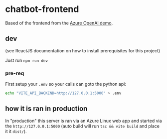 # chatbot-frontend

Based of the frontend from the [Azure OpenAI demo](https://github.com/Azure-Samples/azure-search-openai-demo/tree/main).

## dev

(see ReactJS documentation on how to install prerequisites for this project)

Just run `npm run dev`

### pre-req

First setup your `.env` so your calls can goto the python api:

```bash
echo "VITE_API_BACKEND=http://127.0.0.1:5000" > .env
```

## how it is ran in production

In "production" this server is ran via an Azure Linux web app and started via the `http://127.0.0.1:5000` 
(auto build will run `tsc && vite build` and place it it `dist/`).